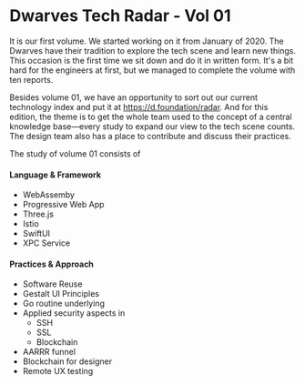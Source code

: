 # Dwarves Tech Radar - Vol 01

It is our first volume. We started working on it from January of 2020. The Dwarves have their tradition to explore the tech scene and learn new things. This occasion is the first time we sit down and do it in written form. It's a bit hard for the engineers at first, but we managed to complete the volume with ten reports.

Besides volume 01, we have an opportunity to sort out our current technology index and put it at https://d.foundation/radar. And for this edition, the theme is to get the whole team used to the concept of a central knowledge base—every study to expand our view to the tech scene counts. The design team also has a place to contribute and discuss their practices.

The study of volume 01 consists of
#### Language & Framework
- WebAssemby
- Progressive Web App
- Three.js
- Istio
- SwiftUI
- XPC Service

#### Practices & Approach
- Software Reuse
- Gestalt UI Principles
- Go routine underlying
- Applied security aspects in
  - SSH
  - SSL
  - Blockchain
- AARRR funnel
- Blockchain for designer
- Remote UX testing
